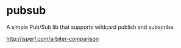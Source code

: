 # pubsub
A simple Pub/Sub lib that supports wildcard publish and subscribe.

http://jsperf.com/arbiter-comparison
